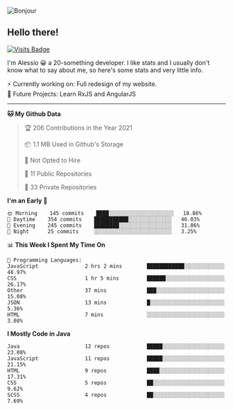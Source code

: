 ![Bonjour](https://i.redd.it/ayih4qogh2a51.png)

## Hello there!
[![Visits Badge](https://badges.pufler.dev/visits/PandaSekh/PandaSekh)](https://alessiofranceschi.me)

I'm Alessio 😀 a 20-something developer. I like stats and I usually don't know what to say about me, so here's some stats and very little info.

⚡ Currently working on: Full redesign of my website.  
🤔 Future Projects: Learn RxJS and AngularJS

---

<!--START_SECTION:waka-->
**🐱 My Github Data** 

> 🏆 206 Contributions in the Year 2021
 > 
> 📦 1.1 MB Used in Github's Storage 
 > 
> 🚫 Not Opted to Hire
 > 
> 📜 11 Public Repositories 
 > 
> 🔑 33 Private Repositories  
 > 
**I'm an Early 🐤** 

```text
🌞 Morning    145 commits    ████░░░░░░░░░░░░░░░░░░░░░   18.86% 
🌆 Daytime    354 commits    ███████████░░░░░░░░░░░░░░   46.03% 
🌃 Evening    245 commits    ████████░░░░░░░░░░░░░░░░░   31.86% 
🌙 Night      25 commits     ░░░░░░░░░░░░░░░░░░░░░░░░░   3.25%

```


📊 **This Week I Spent My Time On** 

```text
💬 Programming Languages: 
JavaScript               2 hrs 2 mins        ████████████░░░░░░░░░░░░░   48.97% 
CSS                      1 hr 5 mins         ██████░░░░░░░░░░░░░░░░░░░   26.17% 
Other                    37 mins             ███░░░░░░░░░░░░░░░░░░░░░░   15.08% 
JSON                     13 mins             █░░░░░░░░░░░░░░░░░░░░░░░░   5.36% 
HTML                     7 mins              ░░░░░░░░░░░░░░░░░░░░░░░░░   3.08%

```

**I Mostly Code in Java** 

```text
Java                     12 repos            █████░░░░░░░░░░░░░░░░░░░░   23.08% 
JavaScript               11 repos            █████░░░░░░░░░░░░░░░░░░░░   21.15% 
HTML                     9 repos             ████░░░░░░░░░░░░░░░░░░░░░   17.31% 
CSS                      5 repos             ██░░░░░░░░░░░░░░░░░░░░░░░   9.62% 
SCSS                     4 repos             ██░░░░░░░░░░░░░░░░░░░░░░░   7.69%

```



<!--END_SECTION:waka-->
